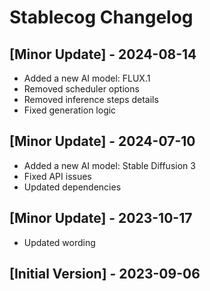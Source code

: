 # Stablecog Changelog

## [Minor Update] - 2024-08-14

- Added a new AI model: FLUX.1
- Removed scheduler options
- Removed inference steps details
- Fixed generation logic

## [Minor Update] - 2024-07-10

- Added a new AI model: Stable Diffusion 3
- Fixed API issues
- Updated dependencies

## [Minor Update] - 2023-10-17

- Updated wording

## [Initial Version] - 2023-09-06
